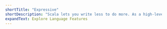 ```yaml
---
shortTitle: "Expressive"
shortDescription: "Scala lets you write less to do more. As a high-level language, its modern features increase productivity and lead to more readable code. With Scala, you can combine both functional and object-oriented programming styles to help structure programs."
expandText: Explore Language Features
---
```

